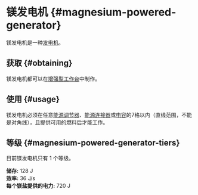 # 镁发电机 {#magnesium-powered-generator}

镁发电机是一种[发电机](/Electric-Machines#energy-generation)。  

## 获取 {#obtaining}

镁发电机都可以在[增强型工作台](/Enhanced-Crafting-Table)中制作。

## 使用 {#usage}

镁发电机必须在任意[能源调节器](/Energy-Regulator)、[能源连接器](/Energy-Connector)或[电容](/Energy-Capacitors)的7格以内（直线范围，不能是对角线），且提供可用的燃料后才能工作。

## 等级 {#magnesium-powered-generator-tiers}

目前镁发电机只有 1 个等级。

**储存:** 128 J  
**效率:** 36 J/s  
**每个镁盐提供的电力:** 720 J  
